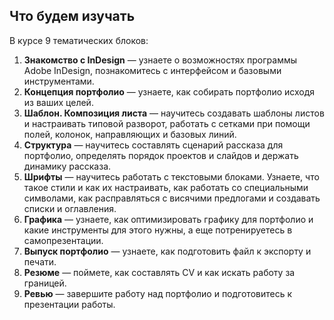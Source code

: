 ## Что будем изучать

В курсе 9 тематических блоков:

1. **Знакомство с InDesign** — узнаете о возможностях программы Adobe InDesign, познакомитесь с интерфейсом и базовыми инструментами.
2. **Концепция портфолио** — узнаете, как собирать портфолио исходя из ваших целей. 
3. **Шаблон. Композиция листа** — научитесь создавать шаблоны листов и настраивать типовой разворот, работать с сетками при помощи полей, колонок, направляющих и базовых линий.
4. **Структура** — научитесь составлять сценарий рассказа для портфолио, определять порядок проектов и слайдов и держать динамику рассказа. 
5. **Шрифты** — научитесь работать с текстовыми блоками. Узнаете, что такое стили и как их настраивать, как работать со специальными символами, как расправляться с висячими предлогами и создавать списки и оглавления. 
6. **Графика** — узнаете, как оптимизировать графику для портфолио и какие инструменты для этого нужны, а еще потренируетесь в самопрезентации. 
7. **Выпуск портфолио** — узнаете, как подготовить файл к экспорту и печати. 
8. **Резюме** — поймете, как составлять CV и как искать работу за границей. 
9. **Ревью** — завершите работу над портфолио и подготовитесь к презентации работы.